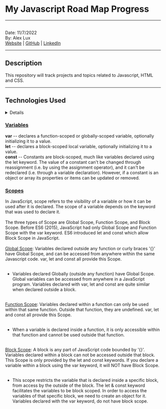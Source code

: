 # My Javascript Road Map Progress
<hr/>
<br/>

<span stlye="font-weight:bold;">
Date: 11/7/2022 <br/>
By: Alex Lux <br/>
<a href="https://alexflux.com/">Website</a> | <a href="https://github.com/alexlux58">GitHub</a> | <a href="https://www.linkedin.com/in/alex-lux/" >LinkedIn</a>
<span/>
  
<hr/> 
  
## Description
This repository will track projects and topics related to Javascript, HTML and CSS.
  
<hr/>
  
## Technologies Used
  <details>
  - Javascript <br/>
  - HTML <br/>
  - CSS <br/>
  </details>
  
  ### <ins>Variables</ins>
  <strong>var</strong> -- declares a function-scoped or globally-scoped variable, optionally initializing it to a value. <br/>
  <strong>let</strong> -- declares a block-scoped local variable, optionally initializing it to a value. <br/>
  <strong>const</strong> -- Constants are block-scoped, much like variables declared using the let keyword. The value of a constant can't be changed through reassignment (i.e. by using the assignment operator), and it can't be redeclared (i.e. through a variable declaration). However, if a constant is an object or array its properties or items can be updated or removed.<br/>
  
### <ins>Scopes</ins>
  <div>In JavaScript, scope refers to the visibility of a variable or how it can be used after it is declared. The scope of a variable depends on the keyword that was used to declare it.
  </div>
  <br/>
  <div>The three types of Scope are Global Scope, Function Scope, and Block Scope. Before ES6 (2015), JavaScript had only Global Scope and Function Scope with the var keyword. ES6 introduced let and const which allow Block Scope in JavaScript.
  </div>
  <br/>
  <div>
    <ins>Global Scope</ins>: Variables declared outside any function or curly braces '{}' have Global Scope, and can be accessed from anywhere within the same Javascript code. var, let and const all provide this Scope.
    <br/><br/>
  <ul>
    <li>Variables declared Globally (outside any function) have Global Scope. Global variables can be accessed from anywhere in a JavaScript program. Variables declared with var, let and const are quite similar when declared outside a block.</li>
    </ul>
  </div>
  <br/>
  <div>
    <ins>Function Scope</ins>: Variables declared within a function can only be used within that same function. Outside that function, they are undefined. var, let and const all provide this Scope.
    <br/><br/>
  <ul>
    <li>When a variable is declared inside a function, it is only accessible within that function and cannot be used outside that function.</li>
    </ul>
  </div>
  <br/>
  <div>
    <ins>Block Scope</ins>: A block is any part of JavaScript code bounded by '{}'. Variables declared within a block can not be accessed outside that block. This Scope is only provided by the let and const keywords. If you declare a variable within a block using the var keyword, it will NOT have Block Scope.
    <br/><br/>
  <ul>
    <li> This scope restricts the variable that is declared inside a specific block, from access by the outside of the block. The let & const keyword facilitates the variables to be block scoped. In order to access the variables of that specific block, we need to create an object for it. Variables declared with the var keyword, do not have block scope.</li>
    </ul>
  </div>
  <br/>
  
  
  
  
  
  
